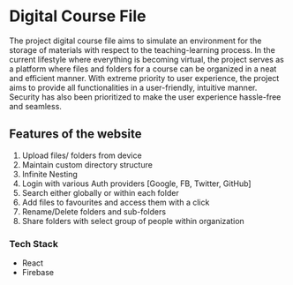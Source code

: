 # Digital Course File
The project digital course file aims to simulate an environment for the storage of materials with respect to the teaching-learning process. In the current lifestyle where everything is becoming virtual, the project serves as a platform where files and folders for a course can be organized in a neat and efficient manner. With extreme priority to user experience, the project aims to provide all functionalities in a user-friendly, intuitive manner.  Security has also been prioritized to make the user experience hassle-free and seamless.

## Features of the website
1. Upload files/ folders from device
2. Maintain custom directory structure 
3. Infinite Nesting
4. Login with various Auth providers [Google, FB, Twitter, GitHub]
5. Search either globally or within each folder
6. Add files to favourites and access them with a click
7. Rename/Delete folders and sub-folders
8. Share folders with select group of people within organization

### Tech Stack
- React
- Firebase